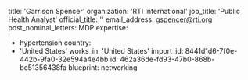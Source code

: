 title: 'Garrison Spencer'
organization: 'RTI International'
job_title: 'Public Health Analyst'
official_title: ''
email_address: gspencer@rti.org
post_nominal_letters: MDP
expertise:
  - hypertension
country:
  - 'United States'
works_in: 'United States'
import_id: 8441d1d6-7f0e-442b-9fa0-32e594a4e4bb
id: 462a36de-fd93-47b0-868b-bc51356438fa
blueprint: networking
